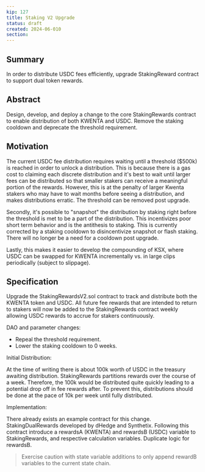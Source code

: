 ```yaml
---
kip: 127
title: Staking V2 Upgrade
status: draft
created: 2024-06-010
section:
---
```


## Summary
In order to distribute USDC fees efficiently, upgrade StakingReward contract to support dual token rewards.

## Abstract
Design, develop, and deploy a change to the core StakingRewards contract to enable distribution of both KWENTA and USDC. Remove the staking cooldown and deprecate the threshold requirement.

## Motivation
The current USDC fee distribution requires waiting until a threshold ($500k) is reached in order to unlock a distribution. This is because there is a gas cost to claiming each discrete distribution and it's best to wait until larger fees can be distributed so that smaller stakers can receive a meaningful portion of the rewards. However, this is at the penalty of larger Kwenta stakers who may have to wait months before seeing a distribution, and makes distributions erratic. The threshold can be removed post upgrade.

Secondly, it's possible to "snapshot" the distribution by staking right before the threshold is met to be a part of the distribution. This incentivizes poor short term behavior and is the antithesis to staking. This is currently corrected by a staking cooldown to disincentivize snapshot or flash staking. There will no longer be a need for a cooldown post upgrade.

Lastly, this makes it easier to develop the compounding of KSX, where USDC can be swapped for KWENTA incrementally vs. in large clips periodically (subject to slippage).

## Specification
Upgrade the StakingRewardsV2.sol contract to track and distribute both the KWENTA token and USDC. All future fee rewards that are intended to return to stakers will now be added to the StakingRewards contract weekly allowing USDC rewards to accrue for stakers continuously. 

DAO and parameter changes:
- Repeal the threshold requirement.
- Lower the staking cooldown to 0 weeks.

Initial Distribution: 

At the time of writing there is about 100k worth of USDC in the treasury awaiting distribution. StakingRewards partitions rewards over the course of a week. Therefore, the 100k would be distributed quite quickly leading to a potential drop off in fee rewards after. To prevent this, distributions should be done at the pace of 10k per week until fully distributed.

Implementation: 

There already exists an example contract for this change. StakingDualRewards developed by dHedge and Synthetix. Following this contract introduce a rewardsA (KWENTA) and rewardsB (USDC) variable to StakingRewards, and respective calculation variables. Duplicate logic for rewardsB.

> Exercise caution with state variable additions to only append rewardB variables to the current state chain.
